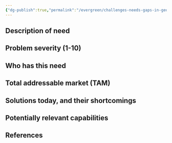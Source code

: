 ```yaml
---
{"dg-publish":true,"permalink":"/evergreen/challenges-needs-gaps-in-geothermal/lab-systems-for-geothermal-study/","tags":["need"]}
---
```


## Description of need


## Problem severity (1-10)


## Who has this need


## Total addressable market (TAM)


## Solutions today, and their shortcomings


## Potentially relevant capabilities


## References
